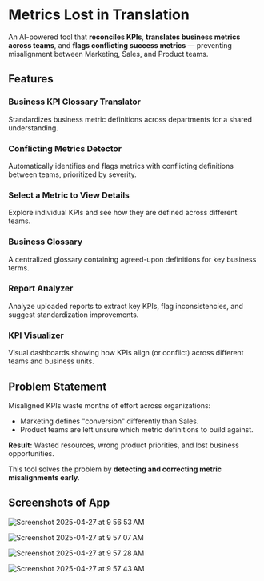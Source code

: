 # Metrics Lost in Translation

An AI-powered tool that **reconciles KPIs**, **translates business metrics across teams**, and **flags conflicting success metrics** — preventing misalignment between Marketing, Sales, and Product teams.

## Features

### Business KPI Glossary Translator
Standardizes business metric definitions across departments for a shared understanding.

### Conflicting Metrics Detector
Automatically identifies and flags metrics with conflicting definitions between teams, prioritized by severity.

### Select a Metric to View Details
Explore individual KPIs and see how they are defined across different teams.

### Business Glossary
A centralized glossary containing agreed-upon definitions for key business terms.

### Report Analyzer
Analyze uploaded reports to extract key KPIs, flag inconsistencies, and suggest standardization improvements.

### KPI Visualizer
Visual dashboards showing how KPIs align (or conflict) across different teams and business units.

## Problem Statement

Misaligned KPIs waste months of effort across organizations:
- Marketing defines "conversion" differently than Sales.
- Product teams are left unsure which metric definitions to build against.

**Result:** Wasted resources, wrong product priorities, and lost business opportunities.

This tool solves the problem by **detecting and correcting metric misalignments early**.

## Screenshots of App


![Screenshot 2025-04-27 at 9 56 53 AM](https://github.com/user-attachments/assets/61398a12-11a7-4c0b-bd6c-9f5819113ef4)

![Screenshot 2025-04-27 at 9 57 07 AM](https://github.com/user-attachments/assets/86e09a15-02a5-4495-9830-8a28b3825306)

![Screenshot 2025-04-27 at 9 57 28 AM](https://github.com/user-attachments/assets/143cfca7-c4fe-47ab-bcb3-474e893185b2)

![Screenshot 2025-04-27 at 9 57 43 AM](https://github.com/user-attachments/assets/baaa21b5-bc8f-4eb1-8569-caf47b1af05e)
